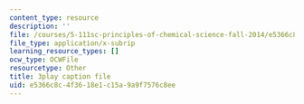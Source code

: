 ```yaml
---
content_type: resource
description: ''
file: /courses/5-111sc-principles-of-chemical-science-fall-2014/e5366c8c4f3618e1c15a9a9f7576c8ee_p8AAjZXr5dg.srt
file_type: application/x-subrip
learning_resource_types: []
ocw_type: OCWFile
resourcetype: Other
title: 3play caption file
uid: e5366c8c-4f36-18e1-c15a-9a9f7576c8ee
---
```

